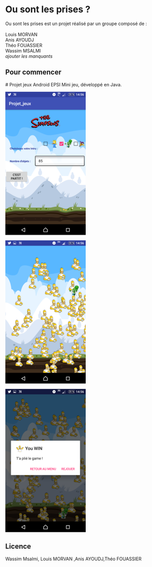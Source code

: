 # Ou sont les prises ?

Ou sont les prises est un projet réalisé par un groupe composé de : <br><br>
Louis MORVAN <br>
Anis AYOUDJ <br>
Théo FOUASSIER <br>
Wassim MSALMI <br>
*ajouter les manquants*

## Pour commencer

<snippet>
  <content>
# Projet jeux Android EPSI
Mini jeu, développé  en Java.

<a href="url"><img src="https://github.com/arcreane/mobile-ousontlesprises/blob/master/Screenshot_20170306-145641.png" height="50%" width="50%" ></a>


<a href="url"><img src="https://github.com/arcreane/mobile-ousontlesprises/blob/master/Screenshot_20170306-145650.png" height="50%" width="50%" ></a>

<a href="url"><img src="https://github.com/arcreane/mobile-ousontlesprises/blob/master/Screenshot_20170306-145657.png" height="50%" width="50%" ></a>


## Licence
Wassim Msalmi, Louis MORVAN ,Anis AYOUDJ,Théo FOUASSIER
></content>
</snippet>